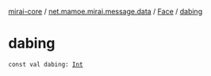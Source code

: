 [mirai-core](../../index.md) / [net.mamoe.mirai.message.data](../index.md) / [Face](index.md) / [dabing](./dabing.md)

# dabing

`const val dabing: `[`Int`](https://kotlinlang.org/api/latest/jvm/stdlib/kotlin/-int/index.html)